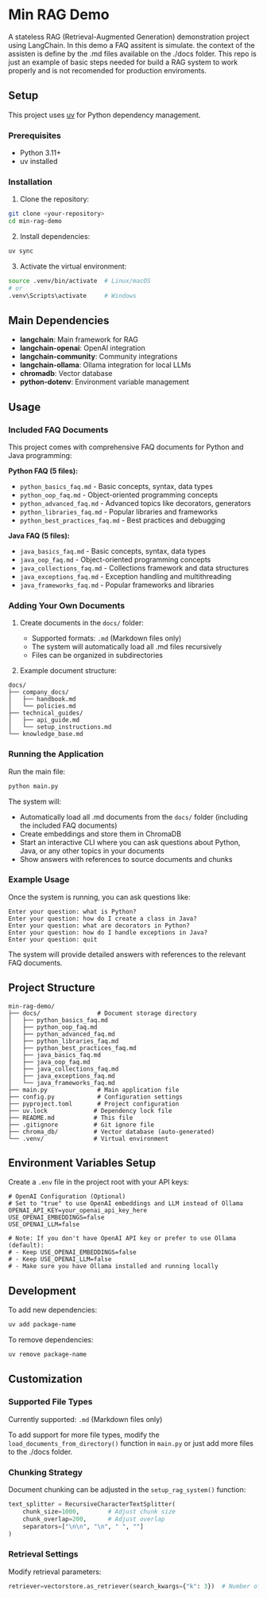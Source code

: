 # Min RAG Demo

A stateless RAG (Retrieval-Augmented Generation) demonstration project using LangChain. 
In this demo a FAQ assitent is simulate. the context of the assisten is define by the .md files available on the ./docs folder.
This repo is just an example of basic steps needed for build a RAG system to work properly and is not recomended for production enviroments.

## Setup

This project uses [uv](https://github.com/astral-sh/uv) for Python dependency management.

### Prerequisites

- Python 3.11+
- uv installed

### Installation

1. Clone the repository:
```bash
git clone <your-repository>
cd min-rag-demo
```

2. Install dependencies:
```bash
uv sync
```

3. Activate the virtual environment:
```bash
source .venv/bin/activate  # Linux/macOS
# or
.venv\Scripts\activate     # Windows
```

## Main Dependencies

- **langchain**: Main framework for RAG
- **langchain-openai**: OpenAI integration
- **langchain-community**: Community integrations
- **langchain-ollama**: Ollama integration for local LLMs
- **chromadb**: Vector database
- **python-dotenv**: Environment variable management

## Usage

### Included FAQ Documents

This project comes with comprehensive FAQ documents for Python and Java programming:

**Python FAQ (5 files):**
- `python_basics_faq.md` - Basic concepts, syntax, data types
- `python_oop_faq.md` - Object-oriented programming concepts
- `python_advanced_faq.md` - Advanced topics like decorators, generators
- `python_libraries_faq.md` - Popular libraries and frameworks
- `python_best_practices_faq.md` - Best practices and debugging

**Java FAQ (5 files):**
- `java_basics_faq.md` - Basic concepts, syntax, data types
- `java_oop_faq.md` - Object-oriented programming concepts
- `java_collections_faq.md` - Collections framework and data structures
- `java_exceptions_faq.md` - Exception handling and multithreading
- `java_frameworks_faq.md` - Popular frameworks and libraries

### Adding Your Own Documents

1. Create documents in the `docs/` folder:
   - Supported formats: `.md` (Markdown files only)
   - The system will automatically load all .md files recursively
   - Files can be organized in subdirectories

2. Example document structure:
```
docs/
├── company_docs/
│   ├── handbook.md
│   └── policies.md
├── technical_guides/
│   ├── api_guide.md
│   └── setup_instructions.md
└── knowledge_base.md
```

### Running the Application

Run the main file:
```bash
python main.py
```

The system will:
- Automatically load all .md documents from the `docs/` folder (including the included FAQ documents)
- Create embeddings and store them in ChromaDB
- Start an interactive CLI where you can ask questions about Python, Java, or any other topics in your documents
- Show answers with references to source documents and chunks

### Example Usage

Once the system is running, you can ask questions like:

```
Enter your question: what is Python?
Enter your question: how do I create a class in Java?
Enter your question: what are decorators in Python?
Enter your question: how do I handle exceptions in Java?
Enter your question: quit
```

The system will provide detailed answers with references to the relevant FAQ documents.

## Project Structure

```
min-rag-demo/
├── docs/                # Document storage directory
│   ├── python_basics_faq.md
│   ├── python_oop_faq.md
│   ├── python_advanced_faq.md
│   ├── python_libraries_faq.md
│   ├── python_best_practices_faq.md
│   ├── java_basics_faq.md
│   ├── java_oop_faq.md
│   ├── java_collections_faq.md
│   ├── java_exceptions_faq.md
│   └── java_frameworks_faq.md
├── main.py              # Main application file
├── config.py            # Configuration settings
├── pyproject.toml       # Project configuration
├── uv.lock             # Dependency lock file
├── README.md           # This file
├── .gitignore          # Git ignore file
├── chroma_db/          # Vector database (auto-generated)
└── .venv/              # Virtual environment
```

## Environment Variables Setup

Create a `.env` file in the project root with your API keys:

```env
# OpenAI Configuration (Optional)
# Set to "true" to use OpenAI embeddings and LLM instead of Ollama
OPENAI_API_KEY=your_openai_api_key_here
USE_OPENAI_EMBEDDINGS=false
USE_OPENAI_LLM=false

# Note: If you don't have OpenAI API key or prefer to use Ollama (default):
# - Keep USE_OPENAI_EMBEDDINGS=false
# - Keep USE_OPENAI_LLM=false
# - Make sure you have Ollama installed and running locally
```

## Development

To add new dependencies:
```bash
uv add package-name
```

To remove dependencies:
```bash
uv remove package-name
```

## Customization

### Supported File Types
Currently supported: `.md` (Markdown files only)

To add support for more file types, modify the `load_documents_from_directory()` function in `main.py` or just add more files to the ./docs folder.

### Chunking Strategy
Document chunking can be adjusted in the `setup_rag_system()` function:
```python
text_splitter = RecursiveCharacterTextSplitter(
    chunk_size=1000,        # Adjust chunk size
    chunk_overlap=200,      # Adjust overlap
    separators=["\n\n", "\n", " ", ""]
)
```

### Retrieval Settings
Modify retrieval parameters:
```python
retriever=vectorstore.as_retriever(search_kwargs={"k": 3})  # Number of documents to retrieve
```
